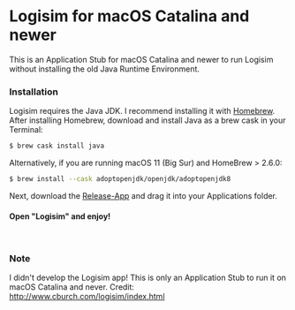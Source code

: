 # Logisim for macOS Catalina and newer

This is an Application Stub for macOS Catalina and newer to run Logisim without installing the old Java Runtime Environment.

### Installation

Logisim requires the Java JDK. I recommend installing it with [Homebrew](https://brew.sh/index_de).
After installing Homebrew, download and install Java as a brew cask in your Terminal:

```sh
$ brew cask install java
```

Alternatively, if you are running macOS 11 (Big Sur) and HomeBrew > 2.6.0: 

```sh
$ brew install --cask adoptopenjdk/openjdk/adoptopenjdk8
```

Next, download the [Release-App](https://github.com/LaurensKDev/logisim-macos/releases) and drag it into your Applications folder.

#### Open "Logisim" and enjoy!

&nbsp;
&nbsp;

### Note
I didn't develop the Logisim app! This is only an Application Stub to run it on macOS Catalina and never.
Credit: http://www.cburch.com/logisim/index.html
